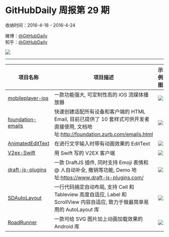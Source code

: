 # GitHubDaily 周报第 29 期

收纳时间：2016-4-18 - 2016-4-24

微博：[@GitHubDaily](https://weibo.com/GitHubDaily)    
知乎：[@GitHubDaily](https://www.zhihu.com/people/githubdaily)

![](https://raw.githubusercontent.com/GitHubDaily/GitHubDaily/master/assets/weixin.png)

---

项目名称 | 项目描述 | 示例图 | 微博
--- | --- | --- | ---
[mobileplayer-ios](status.github_url) | 一款功能强大, 可定制性高的 iOS 流媒体播放器 | ![](http://ww2.sinaimg.cn/large/006fiYtfjw1f2clta42k9g30m80cie84.gif) | [![](https://raw.githubusercontent.com/GitHubDaily/GitHubDaily/master/assets/sina_logo.png)](https://weibo.com/5722964389/DstYFgCyr)
[foundation-emails](status.github_url) | 快速创建适配所有设备和客户端的 HTML Email, 目前已提供了 10 套样式可供开发者直接使用, 文档地址:http://foundation.zurb.com/emails.html | ![](http://ww1.sinaimg.cn/large/006fiYtfjw1f2cgch42g7j31kg10gn7m.jpg) | [![](https://raw.githubusercontent.com/GitHubDaily/GitHubDaily/master/assets/sina_logo.png)](https://weibo.com/5722964389/Dskyb3JSJ)
[AnimatedEditText](status.github_url) | 在进行文字输入时带有动画效果的 EditText | ![](http://ww2.sinaimg.cn/large/006fiYtfjw1f2cgd9mbmmg305o0a0770.gif) | [![](https://raw.githubusercontent.com/GitHubDaily/GitHubDaily/master/assets/sina_logo.png)](https://weibo.com/5722964389/Dsb7Fz3Gf)
[V2ex-Swift](status.github_url) | 用 Swift 写的 V2EX 客户端 | ![](http://ww3.sinaimg.cn/large/006fiYtfjw1f2clrhmc4lj30af0ijq3y.jpg) | [![](https://raw.githubusercontent.com/GitHubDaily/GitHubDaily/master/assets/sina_logo.png)](https://weibo.com/5722964389/Ds1HbB16s)
[draft-js-plugins](status.github_url) | 一款 DraftJS 插件, 同时支持 Emoji 表情和 @ 人自动补全, 撤销等功能, Demo 地址:https://www.draft-js-plugins.com/ | ![](http://ww4.sinaimg.cn/large/006fiYtfjw1f2cg7g6tljg307s0b4qt2.gif) | [![](https://raw.githubusercontent.com/GitHubDaily/GitHubDaily/master/assets/sina_logo.png)](https://weibo.com/5722964389/DrSgGsAE2)
[SDAutoLayout](status.github_url) | 一行代码搞定自动布局, 支持 Cell 和 Tableview 高度自适应, Label 和 ScrollView 内容自适应, 致力于做最简单易用的 AutoLayout 库 | ![](http://ww2.sinaimg.cn/large/006fiYtfjw1f2cgasat1lg306e0b4u0x.gif) | [![](https://raw.githubusercontent.com/GitHubDaily/GitHubDaily/master/assets/sina_logo.png)](https://weibo.com/5722964389/DrIQbBp7v)
[RoadRunner](status.github_url) | 一款可给 SVG 图片加上动画加载效果的 Android 库 | ![](http://ww2.sinaimg.cn/large/006fiYtfjw1f2cfcm56cig30qo1bfqev.gif) | [![](https://raw.githubusercontent.com/GitHubDaily/GitHubDaily/master/assets/sina_logo.png)](https://weibo.com/5722964389/Drzng6FjT)
